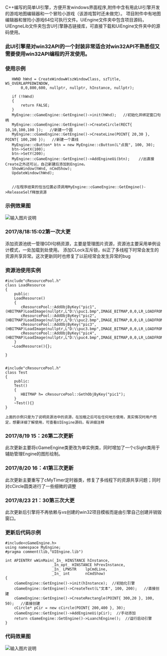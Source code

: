 C++编写的简单UI引擎，方便开发windows界面程序,附件中含有用此UI引擎开发的游戏地图编辑器和一个冒险小游戏（该游戏暂时还未做完）。
项目附件中有地图编辑器和冒险小游戏64位可执行文件。UiEngine文件夹中包含项目源码，UIEngneLib文件夹包含UI引擎静态链接库，可直接下载和UiEngine文件夹中的源码使用。

### 此UI引擎是对win32API的一个封装非常适合对win32API不熟悉但又需要使用win32API编程的开发使用。

### 使用示例
```
   HWND hWnd = CreateWindowW(szWindowClass, szTitle, WS_OVERLAPPEDWINDOW,
	   0,0,800,600, nullptr, nullptr, hInstance, nullptr);
   
   if (!hWnd)
   {
	   return FALSE;
   }
   MyEngine::cGameEngine::GetEngine()->init(hWnd);   //初始化并绑定窗口句柄
   MyEngine::cGameEngine::GetEngine()->CreateCircle(RECT{ 10,10,100,100 });   //新建一个圆
   MyEngine::cGameEngine::GetEngine()->CreateLine(POINT{ 20,30 }, POINT{ 100,200 });   //新建一个直线
   MyEngine::cButton* btn = new MyEngine::cButton(L"点我", 100, 30);   
   btn->SetX(100);
   btn->SetY(200);
   MyEngine::cGameEngine::GetEngine()->AddEngineUi(btn);    //出直接Create之外还可以，自己新建后添加到Engine。
   ShowWindow(hWnd, nCmdShow);
   UpdateWindow(hWnd);


   //在程序结束的恰当位置必须调用MyEngine::cGameEngine::GetEmgine()->ReleaseSelf释放资源
```

### 示例效果图
![输入图片说明](https://git.oschina.net/uploads/images/2017/0819/151728_cf1f290e_1296205.jpeg "捕获.JPG")


### 2017/8/18:15:02第一次大更
添加资源池统一管理GDI句柄资源，主要是管理图片资源，资源池主要采用单例设计模式，一处加载到处使用。
添加CLock互斥锁，纠正了多线程下时常会发生的资源共享异常。这次更新同时也修复了以前经常会发生异常的bug

### 资源池使用实例
```
#include"cResourcePool.h"
class LoadResource
{
    public:
    LoadResource()
    {
       cResourcePool::AddObjByKey("pic1",(HBITMAP)LoadImage(nullptr,L"D:\\puc1.bmp",IMAGE_BITMAP,0,0,LR_LOADFROMFILE));
       cResourcePool::AddObjByKey("pic2",(HBITMAP)LoadImage(nullptr,L"D:\\puc2.bmp",IMAGE_BITMAP,0,0,LR_LOADFROMFILE));
       cResourcePool::AddObjByKey("pic3",(HBITMAP)LoadImage(nullptr,L"D:\\puc3.bmp",IMAGE_BITMAP,0,0,LR_LOADFROMFILE));
       cResourcePool::AddObjByKey("pic4",(HBITMAP)LoadImage(nullptr,L"D:\\puc4.bmp",IMAGE_BITMAP,0,0,LR_LOADFROMFILE));
    }
   ~LoadResource(){};
    
}


#include"cResourcePool.h"
class Test
{
    public:
    Test()
    {
       HBITMAP h= cResourcePool::GethObjByKey("pic1");
    } 
    ~Test(){}   
}

上面的示例只是为了说明资源池中的资源，在加载之后可在任何地方使用，真实情况时用户而定，想要详细了解使用，可查看UIEngine源码，有详细注释

```

### 2017/8/19 15：26第二次更新

此次更新主要将cGameEngine类更改为单实例类，同时增加了一个cSight类用于辅助管理Engine的图形绘制。

### 2017/8/20 16：41第三次更新

此次更新主要重写了cMyTimer定时器类，修复了多线程下的资源共享问题；同时对cCircle圆类进行了一些细微的调整

### 2017/8/23  21：30第三次大更
此次更新后引擎将不再依赖与vs创建的win32项目模板而是由引擎自己创建并销毁窗口。
### 更新后代码示例
```
#include<cGameEngine.h>
using namespace MyEngine;
#pragma comment(lib,"UIEngine.lib")

int APIENTRY wWinMain(_In_ HINSTANCE hInstance,
                     _In_opt_ HINSTANCE hPrevInstance,
                     _In_ LPWSTR    lpCmdLine,
                     _In_ int       nCmdShow)
{
	cGameEngine::GetEngine()->init(hInstance);  //初始化引擎
	cGameEngine::GetEngine()->CreateText(L"文本", 100, 200);   //直接创建
	cGameEngine::GetEngine()->CreateRectangle(POINT{ 300,20 }, 100, 50);   //直接创建
	cCircle* pCir = new cCircle(POINT{ 200,400 }, 30);
	cGameEngine::GetEngine()->AddEngineUi(pCir);  //手动添加
	return cGameEngine::GetEngine()->LuanchEngine();  //运行启动引擎
}
```
### 代码效果图
![输入图片说明](https://git.oschina.net/uploads/images/2017/0823/213934_cf51df67_1296205.jpeg "9.JPG")